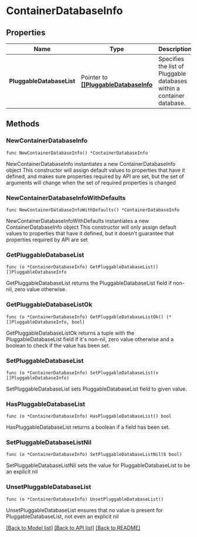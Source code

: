 # ContainerDatabaseInfo

## Properties

Name | Type | Description | Notes
------------ | ------------- | ------------- | -------------
**PluggableDatabaseList** | Pointer to [**[]PluggableDatabaseInfo**](PluggableDatabaseInfo.md) | Specifies the list of Pluggable databases within a container database. | [optional] 

## Methods

### NewContainerDatabaseInfo

`func NewContainerDatabaseInfo() *ContainerDatabaseInfo`

NewContainerDatabaseInfo instantiates a new ContainerDatabaseInfo object
This constructor will assign default values to properties that have it defined,
and makes sure properties required by API are set, but the set of arguments
will change when the set of required properties is changed

### NewContainerDatabaseInfoWithDefaults

`func NewContainerDatabaseInfoWithDefaults() *ContainerDatabaseInfo`

NewContainerDatabaseInfoWithDefaults instantiates a new ContainerDatabaseInfo object
This constructor will only assign default values to properties that have it defined,
but it doesn't guarantee that properties required by API are set

### GetPluggableDatabaseList

`func (o *ContainerDatabaseInfo) GetPluggableDatabaseList() []PluggableDatabaseInfo`

GetPluggableDatabaseList returns the PluggableDatabaseList field if non-nil, zero value otherwise.

### GetPluggableDatabaseListOk

`func (o *ContainerDatabaseInfo) GetPluggableDatabaseListOk() (*[]PluggableDatabaseInfo, bool)`

GetPluggableDatabaseListOk returns a tuple with the PluggableDatabaseList field if it's non-nil, zero value otherwise
and a boolean to check if the value has been set.

### SetPluggableDatabaseList

`func (o *ContainerDatabaseInfo) SetPluggableDatabaseList(v []PluggableDatabaseInfo)`

SetPluggableDatabaseList sets PluggableDatabaseList field to given value.

### HasPluggableDatabaseList

`func (o *ContainerDatabaseInfo) HasPluggableDatabaseList() bool`

HasPluggableDatabaseList returns a boolean if a field has been set.

### SetPluggableDatabaseListNil

`func (o *ContainerDatabaseInfo) SetPluggableDatabaseListNil(b bool)`

 SetPluggableDatabaseListNil sets the value for PluggableDatabaseList to be an explicit nil

### UnsetPluggableDatabaseList
`func (o *ContainerDatabaseInfo) UnsetPluggableDatabaseList()`

UnsetPluggableDatabaseList ensures that no value is present for PluggableDatabaseList, not even an explicit nil

[[Back to Model list]](../README.md#documentation-for-models) [[Back to API list]](../README.md#documentation-for-api-endpoints) [[Back to README]](../README.md)



